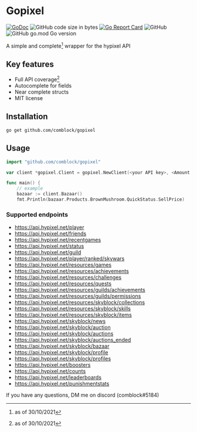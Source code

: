 # Gopixel
[![GoDoc](https://img.shields.io/badge/Godoc-Reference-%2300ADD8?style=for-the-badge)](https://godoc.org/github.com/comblock/gopixel)
![GitHub code size in bytes](https://img.shields.io/github/languages/code-size/comblock/gopixel?style=for-the-badge)
[![Go Report Card](https://img.shields.io/badge/go%20report-A-red.svg?style=for-the-badge)](https://goreportcard.com/report/github.com/comblock/gopixel)
![GitHub](https://img.shields.io/github/license/comblock/gopixel?style=for-the-badge)
![GitHub go.mod Go version](https://img.shields.io/github/go-mod/go-version/comblock/gopixel?color=yellow&style=for-the-badge)

A simple and complete[^1] wrapper for the hypixel API

## Key features 
- Full API coverage[^1]
- Autocomplete for fields
- Near complete structs
- MIT license

## Installation
```
go get github.com/comblock/gopixel
```

## Usage
```go
import "github.com/comblock/gopixel"

var client *gopixel.Client = gopixel.NewClient(<your API key>, <Amount of retries (0 is default value)>)

func main() {
	// example
	bazaar := client.Bazaar()
  	fmt.Println(bazaar.Products.BrownMushroom.QuickStatus.SellPrice)

```

### Supported endpoints
- https://api.hypixel.net/player
- https://api.hypixel.net/friends
- https://api.hypixel.net/recentgames
- https://api.hypixel.net/status
- https://api.hypixel.net/guild
- https://api.hypixel.net/player/ranked/skywars
- https://api.hypixel.net/resources/games
- https://api.hypixel.net/resources/achievements
- https://api.hypixel.net/resources/challenges
- https://api.hypixel.net/resources/quests
- https://api.hypixel.net/resources/guilds/achievements
- https://api.hypixel.net/resources/guilds/permissions
- https://api.hypixel.net/resources/skyblock/collections
- https://api.hypixel.net/resources/skyblock/skills
- https://api.hypixel.net/resources/skyblock/items
- https://api.hypixel.net/skyblock/news
- https://api.hypixel.net/skyblock/auction
- https://api.hypixel.net/skyblock/auctions
- https://api.hypixel.net/skyblock/auctions_ended
- https://api.hypixel.net/skyblock/bazaar
- https://api.hypixel.net/skyblock/profile
- https://api.hypixel.net/skyblock/profiles
- https://api.hypixel.net/boosters
- https://api.hypixel.net/counts
- https://api.hypixel.net/leaderboards
- https://api.hypixel.net/punishmentstats


If you have any questions, DM me on discord (comblock#5184)
[^1]: as of 30/10/2021
